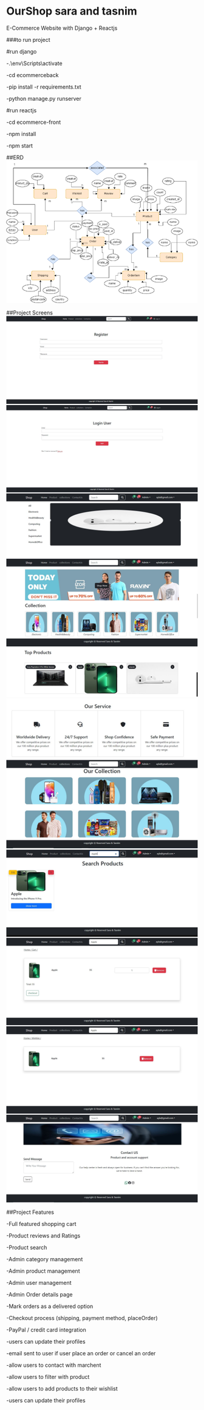 # OurShop sara and tasnim
E-Commerce Website with Django + Reactjs

###to run project

#run django 

-.\env\Scripts\activate

-cd ecommerceback

-pip install -r requirements.txt

-python manage.py runserver



#run reactjs

-cd ecommerce-front

-npm install

-npm start

##ERD 
 ![screns](./screns/erd.png)



 ##Project Screens
 ![screns](./screns/register.JPG)
 ![screns](./screns/login.JPG)
 ![screns](./screns/header.JPG)
 ![screns](./screns/shopCollection.JPG)
 ![screns](./screns/topProduct.JPG)
 ![screns](./screns/ourService.JPG)
 ![screns](./screns/collection.JPG)
 ![screns](./screns/search.JPG)
 ![screns](./screns/cart.JPG)
 ![screns](./screns/wishlist.JPG)
 ![screns](./screns/contact.JPG)




##Project Features

-Full featured shopping cart

-Product reviews and Ratings

-Product search

-Admin category management

-Admin product management

-Admin user management

-Admin Order details page

-Mark orders as a delivered option

-Checkout process (shipping, payment method, placeOrder)

-PayPal / credit card integration

-users can update their profiles

-email  sent to user if user place an order or cancel an order 

-allow users to  contact with marchent

-allow users to  filter with product

-allow users to add products to their wishlist 

-users can update their profiles


